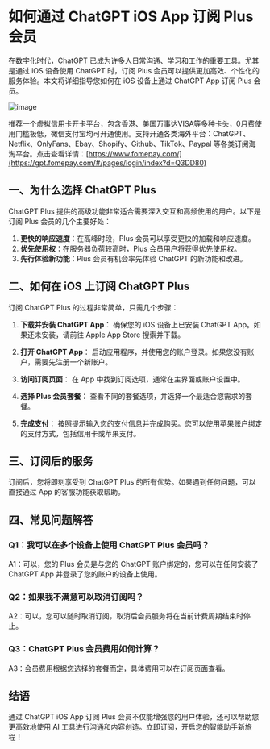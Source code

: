 # 如何通过 ChatGPT iOS App 订阅 Plus 会员

在数字化时代，ChatGPT 已成为许多人日常沟通、学习和工作的重要工具。尤其是通过 iOS 设备使用 ChatGPT 时，订阅 Plus 会员可以提供更加高效、个性化的服务体验。本文将详细指导您如何在 iOS 设备上通过 ChatGPT App 订阅 Plus 会员。

![image](https://github.com/trvirsago1/hvox/assets/169867561/185aa25e-f0de-4aae-9e37-7f8f0892b55f)

推荐一个虚拟信用卡开卡平台，包含香港、美国万事达VISA等多种卡头，0月费使用门槛极低，微信支付宝均可开通使用。支持开通各类海外平台：ChatGPT、Netflix、OnlyFans、Ebay、Shopify、Github、TikTok、Paypal 等各类订阅海淘平台。点击查看详情：[https://www.fomepay.com/](https://gpt.fomepay.com/#/pages/login/index?d=Q3DD80)

## 一、为什么选择 ChatGPT Plus

ChatGPT Plus 提供的高级功能非常适合需要深入交互和高频使用的用户。以下是订阅 Plus 会员的几个主要好处：

1. **更快的响应速度**：在高峰时段，Plus 会员可以享受更快的加载和响应速度。
2. **优先使用权**：在服务器负荷较高时，Plus 会员用户将获得优先使用权。
3. **先行体验新功能**：Plus 会员有机会率先体验 ChatGPT 的新功能和改进。

## 二、如何在 iOS 上订阅 ChatGPT Plus

订阅 ChatGPT Plus 的过程非常简单，只需几个步骤：

1. **下载并安装 ChatGPT App**：
   确保您的 iOS 设备上已安装 ChatGPT App。如果还未安装，请前往 Apple App Store 搜索并下载。

2. **打开 ChatGPT App**：
   启动应用程序，并使用您的账户登录。如果您没有账户，需要先注册一个新账户。

3. **访问订阅页面**：
   在 App 中找到订阅选项，通常在主界面或账户设置中。

4. **选择 Plus 会员套餐**：
   查看不同的套餐选项，并选择一个最适合您需求的套餐。

5. **完成支付**：
   按照提示输入您的支付信息并完成购买。您可以使用苹果账户绑定的支付方式，包括信用卡或苹果支付。

## 三、订阅后的服务

订阅后，您将即刻享受到 ChatGPT Plus 的所有优势。如果遇到任何问题，可以直接通过 App 的客服功能获取帮助。

## 四、常见问题解答

### Q1：我可以在多个设备上使用 ChatGPT Plus 会员吗？
A1：可以，您的 Plus 会员是与您的 ChatGPT 账户绑定的，您可以在任何安装了 ChatGPT App 并登录了您的账户的设备上使用。

### Q2：如果我不满意可以取消订阅吗？
A2：可以，您可以随时取消订阅，取消后会员服务将在当前计费周期结束时停止。

### Q3：ChatGPT Plus 会员费用如何计算？
A3：会员费用根据您选择的套餐而定，具体费用可以在订阅页面查看。

## 结语

通过 ChatGPT iOS App 订阅 Plus 会员不仅能增强您的用户体验，还可以帮助您更高效地使用 AI 工具进行沟通和内容创造。立即订阅，开启您的智能助手新旅程！
